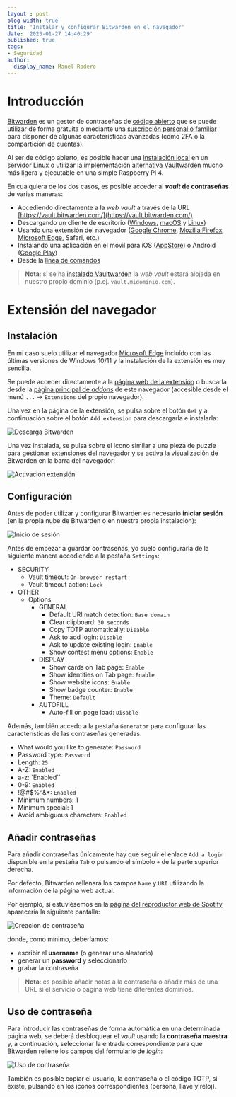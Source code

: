 ```yaml
---
layout : post
blog-width: true
title: 'Instalar y configurar Bitwarden en el navegador'
date: '2023-01-27 14:40:29'
published: true
tags:
- Seguridad
author:
  display_name: Manel Rodero
---
```


# Introducción

[Bitwarden](https://bitwarden.com/) es un gestor de contraseñas de [código abierto](https://github.com/bitwarden) que se puede utilizar de forma gratuita o mediante una [suscripción personal o familiar](https://bitwarden.com/pricing/) para disponer de algunas características avanzadas (como 2FA o la compartición de cuentas).

Al ser de código abierto, es posible hacer una [instalación local](https://bitwarden.com/help/install-on-premise-linux/) en un servidor Linux o utilizar la implementación alternativa [Vaultwarden](https://github.com/dani-garcia/vaultwarden) mucho más ligera y ejecutable en una simple Raspberry Pi 4.

En cualquiera de los dos casos, es posible acceder al **_vault_ de contraseñas** de varias maneras:

* Accediendo directamente a la _web vault_ a través de la URL [https://vault.bitwarden.com/](https://vault.bitwarden.com/)
* Descargando un cliente de escritorio ([Windows](https://vault.bitwarden.com/download/?app=desktop&platform=windows), [macOS](https://itunes.apple.com/app/bitwarden/id1352778147) y [Linux](https://vault.bitwarden.com/download/?app=desktop&platform=linux))
* Usando una extensión del navegador ([Google Chrome](https://chrome.google.com/webstore/detail/bitwarden-free-password-m/nngceckbapebfimnlniiiahkandclblb), [Mozilla Firefox](https://addons.mozilla.org/firefox/addon/bitwarden-password-manager/), [Microsoft Edge](https://microsoftedge.microsoft.com/addons/detail/jbkfoedolllekgbhcbcoahefnbanhhlh), Safari, etc.) 
* Instalando una aplicación en el móvil para iOS ([AppStore](https://itunes.apple.com/app/bitwarden-free-password-manager/id1137397744?mt=8)) o Android ([Google Play](https://play.google.com/store/apps/details?id=com.x8bit.bitwarden))
* Desde la [línea de comandos](https://bitwarden.com/help/article/cli/)

> **Nota**: si se ha [instalado Vaultwarden](instalacion-de-vaultwarden-en-docker) la _web vault_ estará alojada en nuestro propio dominio (p.ej. `vault.midominio.com`).

# Extensión del navegador

## Instalación

En mi caso suelo utilizar el navegador [Microsoft Edge](https://www.microsoft.com/en-us/edge) incluído con las últimas versiones de Windows 10/11 y la instalación de la extensión es muy sencilla.

Se puede acceder directamente a la [página web de la extensión](https://microsoftedge.microsoft.com/addons/detail/jbkfoedolllekgbhcbcoahefnbanhhlh) o buscarla desde la [página principal de _addons_](https://microsoftedge.microsoft.com/addons/Microsoft-Edge-Extensions-Home) de este navegador (accesible desde el menú `...` &rarr; `Extensions` del propio navegador).

Una vez en la página de la extensión, se pulsa sobre el botón `Get` y a continuación sobre el botón `Add extension` para descargarla e instalarla:

![Descarga Bitwarden][1]

Una vez instalada, se pulsa sobre el icono similar a una pieza de puzzle para gestionar extensiones del navegador y se activa la visualización de Bitwarden en la barra del navegador:

![Activación extensión][2]

## Configuración

Antes de poder utilizar y configurar Bitwarden es necesario **iniciar sesión** (en la propia nube de Bitwarden o en nuestra propia instalación):

![Inicio de sesión][3]

Antes de empezar a guardar contraseñas, yo suelo configurarla de la siguiente manera accediendo a la pestaña `Settings`:

* SECURITY
  * Vault timeout: `On browser restart`
  * Vault timeout action: `Lock`
* OTHER
  * Options
    * GENERAL
      * Default URI match detection: `Base domain`
      * Clear clipboard: `30 seconds`
      * Copy TOTP automatically: `Disable`
      * Ask to add login: `Disable`
      * Ask to update existing login: `Enable`
      * Show contest menu options: `Enable`
    * DISPLAY
      * Show cards on Tab page: `Enable`
      * Show identities on Tab page: `Enable`
      * Show website icons: `Enable`
      * Show badge counter: `Enable`
      * Theme: `Default`
    * AUTOFILL
      * Auto-fill on page load: `Disable`

Además, también accedo a la pestaña `Generator` para configurar las características de las contraseñas generadas:

* What would you like to generate: `Password`
* Password type: `Password`
* Length: `25`
* A-Z: `Enabled`
* a-z: `Enabled``
* 0-9: `Enabled`
* !@#$%^&*: `Enabled`
* Minimum numbers: 1
* Minimum special: 1
* Avoid ambiguous characters: `Enabled`

## Añadir contraseñas

Para añadir contraseñas únícamente hay que seguir el enlace `Add a login` disponible en la pestaña `Tab` o pulsando el símbolo `+` de la parte superior derecha.

Por defecto, Bitwarden rellenará los campos `Name` y `URI` utilizando la información de la página web actual.

Por ejemplo, si estuviésemos en la [página del reproductor web de Spotify](https://open.spotify.com/) aparecería la siguiente pantalla:

![Creacion de contraseña][4]

donde, como mínimo, deberíamos:

* escribir el **username** (o generar uno aleatorio)
* generar un **password** y seleccionarlo
* grabar la contraseña

> **Nota**: es posible añadir notas a la contraseña o añadir más de una URL si el servicio o página web tiene diferentes dominios.

## Uso de contraseña

Para introducir las contraseñas de forma automática en una determinada página web, se deberá desbloquear el _vault_ usando la **contraseña maestra** y, a continuación, seleccionar la entrada correspondiente para que Bitwarden rellene los campos del formulario de _login_:

![Uso de contraseña][5]

También es posible copiar el usuario, la contraseña o el código TOTP, si existe, pulsando en los iconos correspondientes (persona, llave y reloj).

[1]: /assets/img/blog/2023-01-27_image_1.png "Descarga Bitwarden"
[2]: /assets/img/blog/2023-01-27_image_2.png "Activación extensión"
[3]: /assets/img/blog/2023-01-27_image_3.png "Inicio de sesión"
[4]: /assets/img/blog/2023-01-27_image_4.png "Creación de contraseña"
[5]: /assets/img/blog/2023-01-27_image_5.png "Uso de contraseña"
